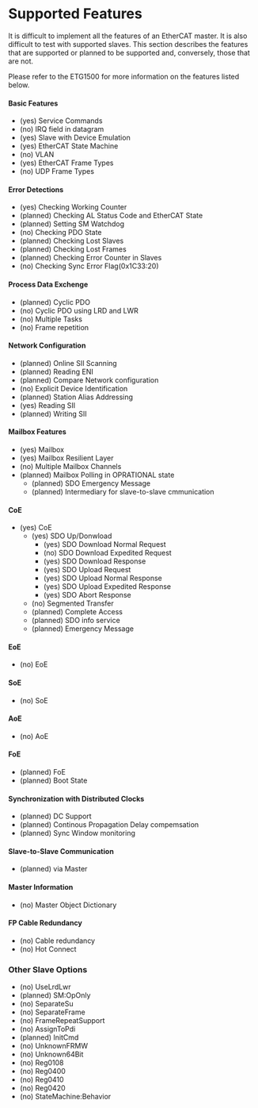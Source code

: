 # Supported Features
It is difficult to implement all the features of an EtherCAT master. It is also difficult to test with supported slaves. This section describes the features that are supported or planned to be supported and, conversely, those that are not.

Please refer to the ETG1500 for more information on the features listed below.

#### Basic Features
- (yes) Service Commands
- (no) IRQ field in datagram
- (yes) Slave with Device Emulation
- (yes) EtherCAT State Machine
- (no) VLAN
- (yes) EtherCAT Frame Types
- (no) UDP Frame Types
#### Error Detections
- (yes) Checking Working Counter
- (planned) Checking AL Status Code and EtherCAT State
- (planned) Setting SM Watchdog
- (no) Checking PDO State
- (planned) Checking Lost Slaves
- (planned) Checking Lost Frames
- (planned) Checking Error Counter in Slaves
- (no) Checking Sync Error Flag(0x1C33:20)
#### Process Data Exchenge
- (planned) Cyclic PDO
- (no) Cyclic PDO using LRD and LWR
- (no) Multiple Tasks
- (no) Frame repetition
#### Network Configuration
- (planned) Online SII Scanning
- (planned) Reading ENI
- (planned) Compare Network configuration
- (no) Explicit Device Identification
- (planned) Station Alias Addressing
- (yes) Reading SII
- (planned) Writing SII
#### Mailbox Features
- (yes) Mailbox
- (yes) Mailbox Resilient Layer
- (no) Multiple Mailbox Channels
- (planned) Mailbox Polling in OPRATIONAL state
  - (planned) SDO Emergency Message
  - (planned) Intermediary for slave-to-slave cmmunication
#### CoE
- (yes) CoE
  - (yes) SDO Up/Donwload
    - (yes) SDO Download Normal Request
    - (no) SDO Download Expedited Request
    - (yes) SDO Download Response
    - (yes) SDO Upload Request
    - (yes) SDO Upload Normal Response
    - (yes) SDO Upload Expedited Response
    - (yes) SDO Abort Response
  - (no) Segmented Transfer
  - (planned) Complete Access
  - (planned) SDO info service
  - (planned) Emergency Message
#### EoE
- (no) EoE
#### SoE
- (no) SoE
#### AoE
- (no) AoE
#### FoE
- (planned) FoE
- (planned) Boot State
#### Synchronization with Distributed Clocks
- (planned) DC Support
- (planned) Continous Propagation Delay compemsation
- (planned) Sync Window monitoring
#### Slave-to-Slave Communication
- (planned) via Master
#### Master Information
- (no) Master Object Dictionary
#### FP Cable Redundancy
- (no) Cable redundancy
- (no) Hot Connect

### Other Slave Options
- (no) UseLrdLwr
- (planned) SM:OpOnly
- (no) SeparateSu
- (no) SeparateFrame
- (no) FrameRepeatSupport
- (no) AssignToPdi
- (planned) InitCmd
- (no) UnknownFRMW
- (no) Unknown64Bit
- (no) Reg0108
- (no) Reg0400
- (no) Reg0410
- (no) Reg0420
- (no) StateMachine:Behavior